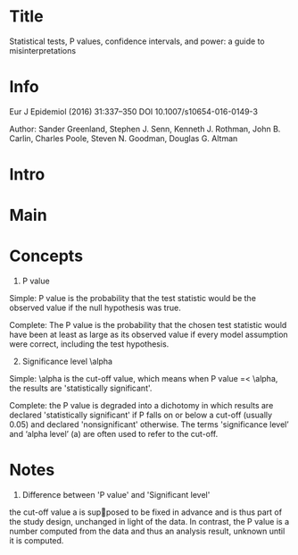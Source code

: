 
# Title
Statistical tests, P values, confidence intervals, and power: a guide
to misinterpretations

# Info

Eur J Epidemiol (2016) 31:337–350
DOI 10.1007/s10654-016-0149-3

Author: Sander Greenland, Stephen J. Senn, Kenneth J. Rothman, John B. Carlin, 
Charles Poole, Steven N. Goodman, Douglas G. Altman


# Intro

# Main



# Concepts

1. P value

Simple: P value is the probability that the test statistic would be the observed value if the null hypothesis was true.

Complete: The P value is the probability that the chosen test statistic would have been at least as large as its observed value if every model
assumption were correct, including the test hypothesis.

2. Significance level \alpha

Simple: \alpha is the cut-off value, which means when P value =< \alpha, the results are 'statistically significant'. 

Complete: the P value is degraded into a dichotomy in which results are declared 'statistically
significant' if P falls on or below a cut-off (usually 0.05) and declared 'nonsignificant' otherwise. The terms 'significance level’ and ‘alpha level’ (a) are often used to
refer to the cut-off.

# Notes
1. Difference between 'P value' and 'Significant level'

 the cut-off value a is supposed to be fixed in advance and is thus part of the study
design, unchanged in light of the data. In contrast, the P value is a number computed from the data and thus an
analysis result, unknown until it is computed.

